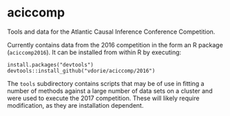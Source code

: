 aciccomp
========

Tools and data for the Atlantic Causal Inference Conference Competition.

Currently contains data from the 2016 competition in the form an R package (`aciccomp2016`). It can be installed from within R by executing:
  
    install.packages("devtools")
    devtools::install_github("vdorie/aciccomp/2016")

The `tools` subdirectory contains scripts that may be of use in fitting a number of methods against a large number of data sets on a cluster and were used to execute the 2017 competition. These will likely require modification, as they are installation dependent.
